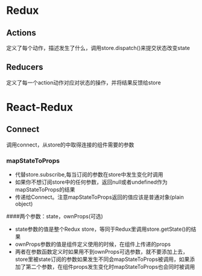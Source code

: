 # Redux

## Actions

定义了每个动作，描述发生了什么，调用store.dispatch()来提交状态改变state

## Reducers

定义了每一个action动作对应对状态的操作，并将结果反馈给store


# React-Redux

## Connect

调用connect，从store的中取得连接的组件需要的参数

### mapStateToProps

* 代替store.subscribe,每当订阅的参数在store中发生变化时调用
* 如果你不想订阅store中的任何参数，返回null或者undefined作为mapStateToProps的结果
* 传递给Connect。注意mapStateToProps返回的值应该是普通对象(plain object)

####两个参数：state，ownProps(可选)

* state参数的值是整个Redux store，等同于Redux里调用store.getState()的结果
* ownProps参数的值是组件定义使用的时候，在组件上传递的props
* 两者在参数函数定义时如果用不到ownProps可选参数，就不要添加上去，store里被state订阅的参数如果发生不同会mapStateToProps被调用，如果添加了第二个参数，在组件props发生变化时mapStateToProps也会同时被调用
